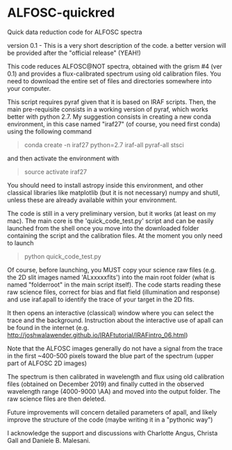 # ALFOSC-quickred
Quick data reduction code for ALFOSC spectra 

version 0.1 - This is a very short description of the code. a better version will be provided after the "official release" (YEAH!)

This code reduces ALFOSC@NOT spectra, obtained with the grism #4 (ver 0.1) and provides a flux-calibrated spectrum using old calibration files. You need to download the entire set of files and directories somewhere into your computer.

This script requires pyraf given that it is based on IRAF scripts.
Then, the main pre-requisite consists in a working version of pyraf, which works better with python 2.7.
My suggestion consists in creating a new conda environment, in this case named "iraf27" (of course, you need first conda) using the following command

> conda create -n iraf27 python=2.7 iraf-all pyraf-all stsci

and then activate the environment with

> source activate iraf27

You should need to install astropy inside this environment, and other classical libraries like matplotlib (but it is not necessary) numpy and shutil, unless these are already available within your environment.

The code is still in a very preliminary version, but it works (at least on my mac).
The main core is the 'quick_code_test.py' script and can be easily launched from the shell once you move into the downloaded folder containing the script and the calibration files. At the moment you only need to launch 

> python quick_code_test.py

Of course, before launching, you MUST copy your science raw files (e.g. the 2D slit images named 'ALxxxxxfits') into the main root folder (what is named "folderroot" in the main script itself). The code starts reading these raw science files, correct for bias and flat field (illumination and response) and use iraf.apall to identify the trace of your target in the 2D fits. 

It then opens an interactive (classical) window where you can select the trace and the background. Instruction about the interactive use of apall can be found in the internet (e.g. http://joshwalawender.github.io/IRAFtutorial/IRAFintro_06.html)

Note that the ALFOSC images generally do not have a signal from the trace in the first ~400-500 pixels toward the blue part of the spectrum (upper part of ALFOSC 2D images)

The spectrum is then calibrated in wavelength and flux using old calibration files (obtained on December 2019) and finally cutted in the observed wavelength range (4000-9000 \AA) and moved into the output folder. The raw science files are then deleted.

Future improvements will concern detailed parameters of apall, and likely improve the structure of the code (maybe writing it in a "pythonic way")

I acknowledge the support and discussions with Charlotte Angus, Christa Gall and Daniele B. Malesani.

